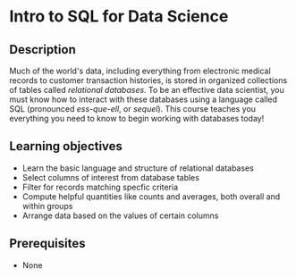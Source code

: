 # Intro to SQL for Data Science

## Description

Much of the world's data, including everything from electronic medical records to customer transaction histories, is stored in organized collections of tables called *relational databases*. To be an effective data scientist, you must know how to interact with these databases using a language called SQL (pronounced *ess-que-ell*, or *sequel*). This course teaches you everything you need to know to begin working with databases today!

## Learning objectives

* Learn the basic language and structure of relational databases
* Select columns of interest from database tables
* Filter for records matching specfic criteria
* Compute helpful quantities like counts and averages, both overall and within groups
* Arrange data based on the values of certain columns

## Prerequisites

* None
